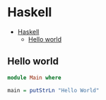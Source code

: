 # Haskell

<!--ts-->
* [Haskell](hasekll.md#haskell)
   * [Hello world](hasekll.md#hello-world)

<!-- Added by: runner, at: Fri Aug 27 15:57:14 UTC 2021 -->

<!--te-->

## Hello world
```haskell
module Main where

main = putStrLn "Hello World"
```
